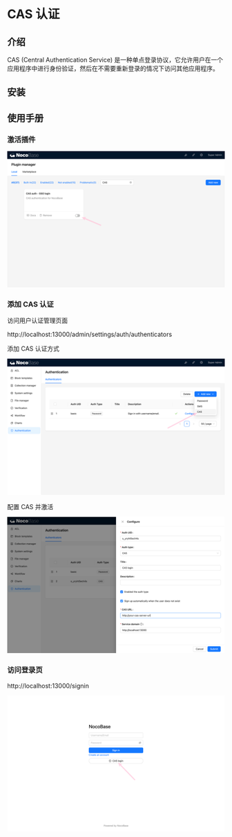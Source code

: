 # CAS 认证

## 介绍

CAS (Central Authentication Service) 是一种单点登录协议，它允许用户在一个应用程序中进行身份验证，然后在不需要重新登录的情况下访问其他应用程序。

## 安装

## 使用手册

### 激活插件

![](./static/OAYab64AWoL3jkxeLUDc3YBfnFs.png)

### 添加 CAS 认证

访问用户认证管理页面

http://localhost:13000/admin/settings/auth/authenticators

添加 CAS 认证方式

![](./static/XnzpbO09Vo5ha6xJfsTcifEunkh.png)

配置 CAS 并激活

![](./static/P3eDbyNhioPiJIxEIzWcfyTfnRe.png)

### 访问登录页

http://localhost:13000/signin

![](./static/AGr7blmfHoef1kxKpDVc7JTnnlf.png)
